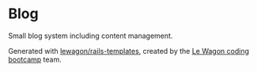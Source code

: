 # Blog

Small blog system including content management.

Generated with [lewagon/rails-templates](https://github.com/lewagon/rails-templates), created by the [Le Wagon coding bootcamp](https://www.lewagon.com) team.
